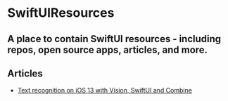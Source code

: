 # SwiftUIResources
A place to contain SwiftUI resources - including repos, open source apps, articles, and more.
---

## Articles
- [Text recognition on iOS 13 with Vision, SwiftUI and Combine](https://martinmitrevski.com/2019/06/16/text-recognition-on-ios-13-with-vision-swiftui-and-combine/)
